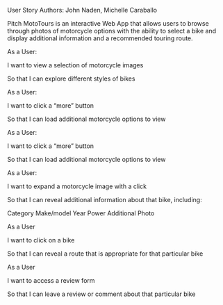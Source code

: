 User Story
Authors: John Naden, Michelle Caraballo

Pitch
MotoTours is an interactive Web App that allows users to browse through photos of motorcycle options with the ability to select a bike and display additional information and a recommended touring route. 


As a User:

I want to view a selection of motorcycle images

So that I can explore different styles of bikes


As a User:

I want to click a “more” button

So that I can load additional motorcycle options to view


As a User:

I want to click a “more” button

So that I can load additional motorcycle options to view


As a User:

I want to expand a motorcycle image with a click

So that I can reveal additional information about that bike, including:

Category
Make/model
Year
Power
Additional Photo


As a User

I want to click on a bike

So that I can reveal a route that is appropriate for that particular bike


As a User

I want to access a review form

So that I can leave a review or comment about that particular bike